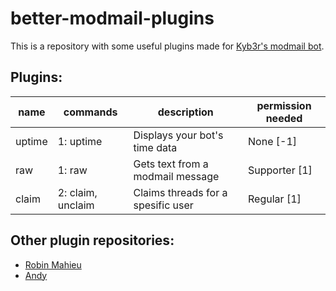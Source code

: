 # better-modmail-plugins
This is a repository with some useful plugins made for [Kyb3r's modmail bot](https://github.com/kyb3r/modmail).

## Plugins:

| name               | commands               | description                        | permission needed  |
|--------------------|------------------------|------------------------------------|--------------------|
| uptime             | 1: uptime              | Displays your bot's time data      | None [-1]          | 
| raw                | 1: raw                 | Gets text from a modmail message   | Supporter  [1]     | 
| claim              | 2: claim, unclaim      | Claims threads for a spesific user | Regular [1]        |



## Other plugin repositories:
- [Robin Mahieu](https://github.com/robinmahieu/modmail-plugins)
- [Andy](https://github.com/matrix2113/modmail-plugins)
